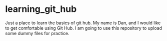 learning_git_hub
================

Just a place to learn the basics of git hub. 
My name is Dan, and I would like to get comfortable using Git Hub. 
I am going to use this repository to upload some dummy files for practice.
